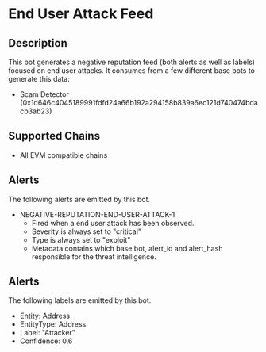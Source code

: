 # End User Attack Feed 

## Description

This bot generates a negative reputation feed (both alerts as well as labels) focused on end user attacks. It consumes from a few different base bots to generate this data:
- Scam Detector (0x1d646c4045189991fdfd24a66b192a294158b839a6ec121d740474bdacb3ab23)

## Supported Chains

- All EVM compatible chains

## Alerts

The following alerts are emitted by this bot. 

- NEGATIVE-REPUTATION-END-USER-ATTACK-1
  - Fired when a end user attack has been observed. 
  - Severity is always set to "critical"
  - Type is always set to "exploit"
  - Metadata contains which base bot, alert_id and alert_hash responsible for the threat intelligence. 

## Alerts

The following labels are emitted by this bot. 

- Entity: Address
- EntityType: Address
- Label: "Attacker"
- Confidence: 0.6
